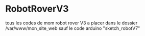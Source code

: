 # RobotRoverV3
tous les codes de mom robot rover V3 
a placer dans le dossier /var/www/mon_site_web
sauf le code arduino "sketch_robotV7"
